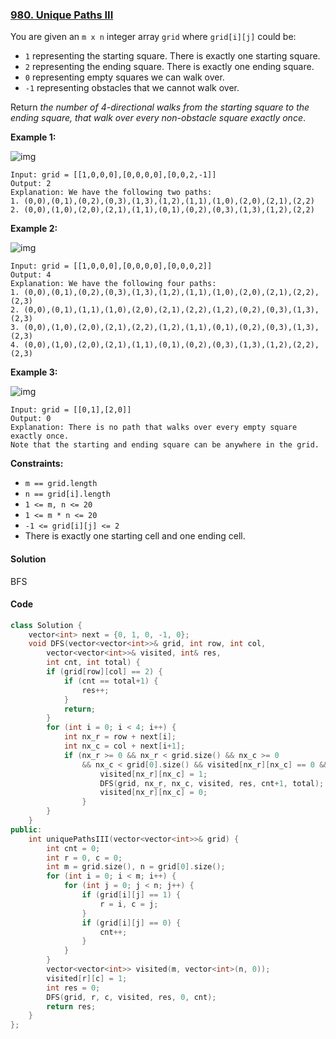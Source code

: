 ### [980. Unique Paths III](https://leetcode.com/problems/unique-paths-iii/)

You are given an `m x n` integer array `grid` where `grid[i][j]` could be:

- `1` representing the starting square. There is exactly one starting square.
- `2` representing the ending square. There is exactly one ending square.
- `0` representing empty squares we can walk over.
- `-1` representing obstacles that we cannot walk over.

Return *the number of 4-directional walks from the starting square to the ending square, that walk over every non-obstacle square exactly once*.

 

**Example 1:**

![img](https://assets.leetcode.com/uploads/2021/08/02/lc-unique1.jpg)

```
Input: grid = [[1,0,0,0],[0,0,0,0],[0,0,2,-1]]
Output: 2
Explanation: We have the following two paths: 
1. (0,0),(0,1),(0,2),(0,3),(1,3),(1,2),(1,1),(1,0),(2,0),(2,1),(2,2)
2. (0,0),(1,0),(2,0),(2,1),(1,1),(0,1),(0,2),(0,3),(1,3),(1,2),(2,2)
```

**Example 2:**

![img](https://assets.leetcode.com/uploads/2021/08/02/lc-unique2.jpg)

```
Input: grid = [[1,0,0,0],[0,0,0,0],[0,0,0,2]]
Output: 4
Explanation: We have the following four paths: 
1. (0,0),(0,1),(0,2),(0,3),(1,3),(1,2),(1,1),(1,0),(2,0),(2,1),(2,2),(2,3)
2. (0,0),(0,1),(1,1),(1,0),(2,0),(2,1),(2,2),(1,2),(0,2),(0,3),(1,3),(2,3)
3. (0,0),(1,0),(2,0),(2,1),(2,2),(1,2),(1,1),(0,1),(0,2),(0,3),(1,3),(2,3)
4. (0,0),(1,0),(2,0),(2,1),(1,1),(0,1),(0,2),(0,3),(1,3),(1,2),(2,2),(2,3)
```

**Example 3:**

![img](https://assets.leetcode.com/uploads/2021/08/02/lc-unique3-.jpg)

```
Input: grid = [[0,1],[2,0]]
Output: 0
Explanation: There is no path that walks over every empty square exactly once.
Note that the starting and ending square can be anywhere in the grid.
```

 

**Constraints:**

- `m == grid.length`
- `n == grid[i].length`
- `1 <= m, n <= 20`
- `1 <= m * n <= 20`
- `-1 <= grid[i][j] <= 2`
- There is exactly one starting cell and one ending cell.

#### Solution

BFS

#### Code

```c++
class Solution {
    vector<int> next = {0, 1, 0, -1, 0};
    void DFS(vector<vector<int>>& grid, int row, int col, 
        vector<vector<int>>& visited, int& res, 
        int cnt, int total) {
        if (grid[row][col] == 2) {
            if (cnt == total+1) {
                res++;
            }
            return;
        }
        for (int i = 0; i < 4; i++) {
            int nx_r = row + next[i];
            int nx_c = col + next[i+1];
            if (nx_r >= 0 && nx_r < grid.size() && nx_c >= 0 
                && nx_c < grid[0].size() && visited[nx_r][nx_c] == 0 && grid[nx_r][nx_c] != -1) {
                    visited[nx_r][nx_c] = 1;
                    DFS(grid, nx_r, nx_c, visited, res, cnt+1, total);
                    visited[nx_r][nx_c] = 0;
                }
        }
    }
public:
    int uniquePathsIII(vector<vector<int>>& grid) {
        int cnt = 0;
        int r = 0, c = 0;
        int m = grid.size(), n = grid[0].size();
        for (int i = 0; i < m; i++) {
            for (int j = 0; j < n; j++) {
                if (grid[i][j] == 1) {
                    r = i, c = j;
                }
                if (grid[i][j] == 0) {
                    cnt++;
                }
            }
        }
        vector<vector<int>> visited(m, vector<int>(n, 0));
        visited[r][c] = 1;
        int res = 0;
        DFS(grid, r, c, visited, res, 0, cnt);
        return res;
    }
};
```



